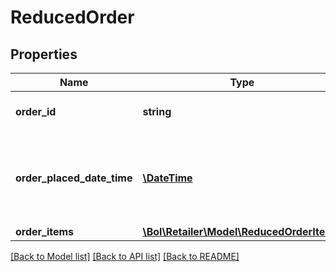 # ReducedOrder

## Properties
Name | Type | Description | Notes
------------ | ------------- | ------------- | -------------
**order_id** | **string** | The identifier of the order. | 
**order_placed_date_time** | [**\DateTime**](\DateTime.md) | The date and time in ISO 8601 format when the order was placed. | 
**order_items** | [**\Bol\Retailer\Model\ReducedOrderItem[]**](ReducedOrderItem.md) |  | 

[[Back to Model list]](../../README.md#documentation-for-models) [[Back to API list]](../../README.md#documentation-for-api-endpoints) [[Back to README]](../../README.md)

